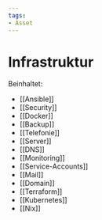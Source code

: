 ```yaml
---
tags:
- Asset
---
```

# Infrastruktur

Beinhaltet:

* [[Ansible]]  
* [[Security]]  
* [[Docker]]  
* [[Backup]]  
* [[Telefonie]]  
* [[Server]]  
* [[DNS]]  
* [[Monitoring]]  
* [[Service-Accounts]]  
* [[Mail]]
* [[Domain]]
* [[Terraform]]
* [[Kubernetes]]
* [[Nix]]